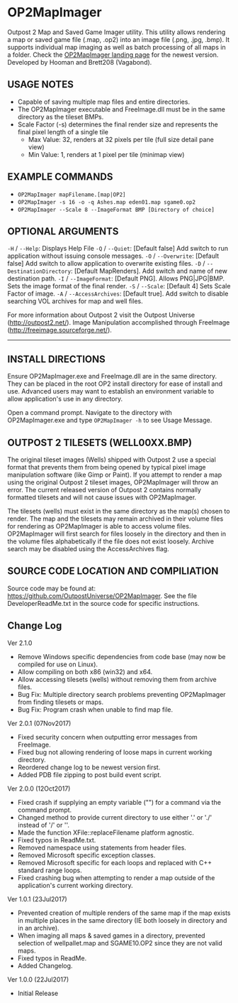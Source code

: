 # OP2MapImager

Outpost 2 Map and Saved Game Imager utility. This utility allows rendering a map or saved game file (.map, .op2) into an image file (.png, .jpg, .bmp). It supports individual map imaging as well as batch processing of all maps in a folder. Check the [OP2MapImager landing page](https://wiki.outpost2.net/doku.php?id=outpost_2:helper_programs:op2mapimager) for the newest version. Developed by Hooman and Brett208 (Vagabond).

## USAGE NOTES
  * Capable of saving multiple map files and entire directories.
  * The OP2MapImager executable and FreeImage.dll must be in the same directory as the tileset BMPs.
  * Scale Factor (-s) determines the final render size and represents the final pixel length of a single tile
    * Max Value: 32, renders at 32 pixels per tile (full size detail pane view)
    * Min Value: 1, renders at 1 pixel per tile (minimap view)

## EXAMPLE COMMANDS
  * `OP2MapImager mapFilename.[map|OP2]`
  * `OP2MapImager -s 16 -o -q Ashes.map eden01.map sgame0.op2`
  * `OP2MapImager --Scale 8 --ImageFormat BMP [Directory of choice]`

## OPTIONAL ARGUMENTS
  `-H` / `--Help`: Displays Help File
  `-Q` / `--Quiet`: [Default false] Add switch to run application without issuing console messages.
  `-O` / `--Overwrite`: [Default false] Add switch to allow application to overwrite existing files.
  `-D` / `--DestinationDirectory`: [Default MapRenders]. Add switch and name of new destination path.
  `-I` / `--ImageFormat`: [Default PNG]. Allows PNG|JPG|BMP. Sets the image format of the final render.
  `-S` / `--Scale`: [Default 4] Sets Scale Factor of image.
  `-A` / `--AccessArchives`: [Default true]. Add switch to disable searching VOL archives for map and well files.

For more information about Outpost 2 visit the Outpost Universe (http://outpost2.net/).
Image Manipulation accomplished through FreeImage (http://freeimage.sourceforge.net/).


----


## INSTALL DIRECTIONS

Ensure OP2MapImager.exe and FreeImage.dll are in the same directory. They can be placed in the root OP2 install directory for ease of install and use. Advanced users may want to establish an environment variable to allow application's use in any directory.

Open a command prompt. Navigate to the directory with OP2MapImager.exe and type `OP2MapImager -h` to see Usage Message.


## OUTPOST 2 TILESETS (WELL00XX.BMP)

The original tileset images (Wells) shipped with Outpost 2 use a special format that prevents them from being opened by typical pixel image manipulation software (like Gimp or Paint). If you attempt to render a map using the original Outpost 2 tileset images, OP2MapImager will throw an error. The current released version of Outpost 2 contains normally formatted tilesets and will not cause issues with OP2MapImager.

The tilesets (wells) must exist in the same directory as the map(s) chosen to render. The map and the tilesets may remain archived in their volume files for rendering as OP2MapImager is able to access volume files. OP2MapImager will first search for files loosely in the directory and then in the volume files alphabetically if the file does not exist loosely. Archive search may be disabled using the AccessArchives flag.


## SOURCE CODE LOCATION AND COMPILIATION

Source code may be found at: https://github.com/OutpostUniverse/OP2MapImager. See the file DeveloperReadMe.txt in the source code for specific instructions.


## Change Log

Ver 2.1.0
 * Remove Windows specific dependencies from code base (may now be compiled for use on Linux).
 * Allow compiling on both x86 (win32) and x64.
 * Allow accessing tilesets (wells) without removing them from archive files.
 * Bug Fix: Multiple directory search problems preventing OP2MapImager from finding tilesets or maps.
 * Bug Fix: Program crash when unable to find map file.

Ver 2.0.1 (07Nov2017)
  * Fixed security concern when outputting error messages from FreeImage.
  * Fixed bug not allowing rendering of loose maps in current working directory.
  * Reordered change log to be newest version first.
  * Added PDB file zipping to post build event script.

Ver 2.0.0 (12Oct2017)
  * Fixed crash if supplying an empty variable ("") for a command via the command prompt.
  * Changed method to provide current directory to use either '.' or './' instead of '/' or '\'.
  * Made the function XFile::replaceFilename platform agnostic.
  * Fixed typos in ReadMe.txt.
  * Removed namespace using statements from header files.
  * Removed Microsoft specific exception classes.
  * Removed Microsoft specific for each loops and replaced with C++ standard range loops.
  * Fixed crashing bug when attempting to render a map outside of the application's current working directory.

Ver 1.0.1 (23Jul2017)
 * Prevented creation of multiple renders of the same map if the map exists in multiple places in the same directory (IE both loosely in directory and in an archive).
 * When imaging all maps & saved games in a directory, prevented selection of wellpallet.map and SGAME10.OP2 since they are not valid maps.
 * Fixed typos in ReadMe.
 * Added Changelog.

Ver 1.0.0 (22Jul2017)
 * Initial Release
